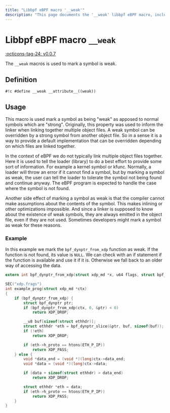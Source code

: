 ```yaml
---
title: "Libbpf eBPF macro '__weak'"
description: "This page documents the '__weak' libbpf eBPF macro, including its definition, usage, and examples."
---
```

# Libbpf eBPF macro `__weak`

[:octicons-tag-24: v0.0.7](https://github.com/libbpf/libbpf/releases/tag/v0.0.7)

The `__weak` macros is used to mark a symbol is weak.

## Definition

`#!c #define __weak __attribute__((weak))`

## Usage

This macro is used mark a symbol as being "weak" as apposed to normal symbols which are "strong". Originally, this property was used to inform the linker when linking together multiple object files. A weak symbol can be overridden by a strong symbol from another object file. So in a sense it is a way to provide a default implementation that can be overridden depending on which files are linked together.

In the context of eBPF we do not typically link multiple object files together. Here it is used to tell the loader (library) to do a best effort to provide some sort of information. For example a kernel symbol or kfunc. Normally, a loader will throw an error if it cannot find a symbol, but by marking a symbol as weak, the user can tell the loader to tolerate the symbol not being found and continue anyway. The eBPF program is expected to handle the case where the symbol is not found.

Another side effect of marking a symbol as weak is that the compiler cannot make assumptions about the contents of the symbol. This makes inlining or other optimizations impossible. And since a linker is supposed to know about the existence of weak symbols, they are always emitted in the object file, even if they are not used. Sometimes developers might mark a symbol as weak for these reasons.

### Example

In this example we mark the `bpf_dynptr_from_xdp` function as weak. If the function is not found, its value is `NULL`. We can check with an if statement if the function is available and use it if it is.
Otherwise we fall back to an older way of accessing the data.

```c hl_lines="1"
extern int bpf_dynptr_from_xdp(struct xdp_md *x, u64 flags, struct bpf_dynptr *ptr__uninit) __weak __ksym;

SEC("xdp.frags")
int example_prog(struct xdp_md *ctx)
{
    if (bpf_dynptr_from_xdp) {
        struct bpf_dynptr ptr;
        if (bpf_dynptr_from_xdp(ctx, 0, &ptr) < 0)
            return XDP_DROP;

        __u8 buf[sizeof(struct ethhdr)];
        struct ethhdr *eth = bpf_dynptr_slice(&ptr, buf, sizeof(buf));
        if (!eth)
            return XDP_DROP;

        if (eth->h_proto == htons(ETH_P_IP))
            return XDP_PASS;
    } else {
        void *data_end = (void *)(long)ctx->data_end;
        void *data = (void *)(long)ctx->data;

        if (data + sizeof(struct ethhdr) > data_end)
            return XDP_DROP;

        struct ethhdr *eth = data;
        if (eth->h_proto == htons(ETH_P_IP))
            return XDP_PASS;
    }
}
```
